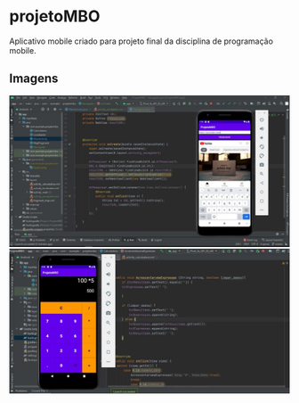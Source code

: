 # projetoMBO
Aplicativo mobile criado para projeto final da disciplina de programação mobile.



## Imagens
![Screenshot_1](image.jpeg "Screenshot_1")![Screenshot_3](image2.jpeg "Screenshot_3")
